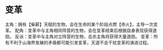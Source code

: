 # 变革

主角：拥有【柴薪】天赋的生物，会在生命的某个阶段点燃【命火】，主导一次变革。
配角：变革中与主角相同阵营的生物，会在变革结束后根据自身表现获得道勋。
反派：变革中与主角对立阵营的生物，击杀主角将获得大量道勋。
变革：所有不利于山海界发展的矛盾都可能引发变革，天道不会干扰变革的演进过程。